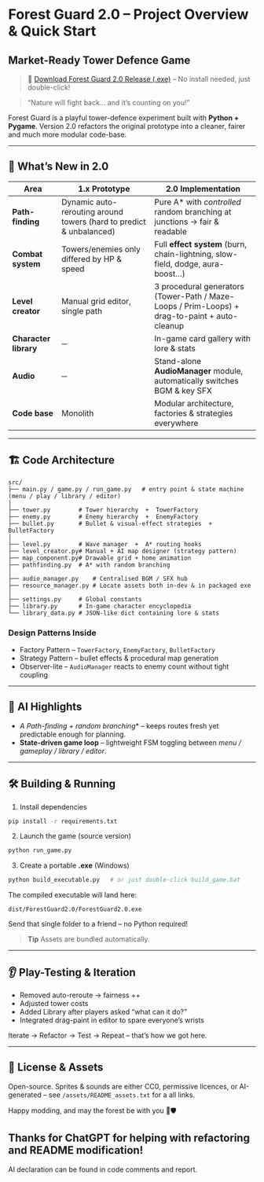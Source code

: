# Forest Guard 2.0 – Project Overview & Quick Start
## Market-Ready Tower Defence Game
> 🧩 [Download Forest Guard 2.0 Release (.exe)](https://github.com/SJHPCJS/Tower-Defense-Game-Design-for-Game-Programming/releases/latest) – No install needed, just double-click!


> “Nature will fight back… and it’s counting on you!”

Forest Guard is a playful tower-defence experiment built with **Python + Pygame**.  Version 2.0 refactors the original prototype into a cleaner, fairer and much more modular code-base.

---

## 🚀 What’s New in 2.0

| Area | 1.x Prototype | 2.0 Implementation |
|------|--------------|--------------------|
| **Path-finding** | Dynamic auto-rerouting around towers (hard to predict & unbalanced) | Pure A* with *controlled* random branching at junctions → fair & readable |
| **Combat system** | Towers/enemies only differed by HP & speed | Full **effect system** (burn, chain-lightning, slow-field, dodge, aura-boost…) |
| **Level creator** | Manual grid editor, single path | 3 procedural generators (Tower-Path / Maze-Loops / Prim-Loops) + drag-to-paint + auto-cleanup |
| **Character library** | ─ | In-game card gallery with lore & stats |
| **Audio** | ─ | Stand-alone **AudioManager** module, automatically switches BGM & key SFX |
| **Code base** | Monolith | Modular architecture, factories & strategies everywhere |

---

## 🏗️ Code Architecture

```
src/
├── main.py / game.py / run_game.py   # entry point & state machine (menu / play / library / editor)
│
├── tower.py        # Tower hierarchy  +  TowerFactory
├── enemy.py        # Enemy hierarchy  +  EnemyFactory
├── bullet.py       # Bullet & visual-effect strategies  +  BulletFactory
│
├── level.py        # Wave manager  +  A* routing hooks
├── level_creator.py# Manual + AI map designer (strategy pattern)
├── map_component.py# Drawable grid + home animation
├── pathfinding.py  # A* with random branching
│
├── audio_manager.py    # Centralised BGM / SFX hub
├── resource_manager.py # Locate assets both in-dev & in packaged exe
│
├── settings.py     # Global constants
├── library.py      # In-game character encyclopedia
└── library_data.py # JSON-like dict containing lore & stats
```

### Design Patterns Inside
* Factory Pattern – `TowerFactory`, `EnemyFactory`, `BulletFactory`
* Strategy Pattern – bullet effects & procedural map generation
* Observer-lite – `AudioManager` reacts to enemy count without tight coupling

---

## 🧠 AI Highlights
* **A* Path-finding + random branching** – keeps routes fresh yet predictable enough for planning.
* **State-driven game loop** – lightweight FSM toggling between *menu / gameplay / library / editor*.

---

## 🛠️ Building & Running

1. Install dependencies

```bash
pip install -r requirements.txt
```

2. Launch the game (source version)

```bash
python run_game.py
```

3. Create a portable **.exe** (Windows)

```bash
python build_executable.py   # or just double-click build_game.bat
```

The compiled executable will land here:

```
dist/ForestGuard2.0/ForestGuard2.0.exe
```

Send that single folder to a friend – no Python required!

> **Tip**   Assets are bundled automatically.

---

## 👂 Play-Testing & Iteration
* Removed auto-reroute → fairness ++
* Adjusted tower costs
* Added Library after players asked “what can it do?”
* Integrated drag-paint in editor to spare everyone’s wrists

Iterate → Refactor → Test → Repeat – that’s how we got here.

---

## 📁 License & Assets
Open-source.  Sprites & sounds are either CC0, permissive licences, or AI-generated – see `/assets/README_assets.txt` for a all links.

Happy modding, and may the forest be with you 🌲🛡️ 

## Thanks for ChatGPT for helping with refactoring and README modification!
AI declaration can be found in code comments and report.
